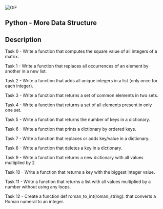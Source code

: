 ![GIF](https://media.giphy.com/media/5WAdRevloGjuw/giphy.gif)

## Python - More Data Structure

## Description
Task 0 - Write a function that computes the square value of all integers of a matrix.

Task 1 - Write a function that replaces all occurrences of an element by another in a new list.

Task 2 - Write a function that adds all unique integers in a list (only once for each integer).

Task 3 - Write a function that returns a set of common elements in two sets.

Task 4 - Write a function that returns a set of all elements present in only one set.

Task 5 - Write a function that returns the number of keys in a dictionary.

Task 6 - Write a function that prints a dictionary by ordered keys.

Task 7 - Write a function that replaces or adds key/value in a dictionary.

Task 8 - Write a function that deletes a key in a dictionary.

Task 9 - Write a function that returns a new dictionary with all values multiplied by 2

Task 10 - Write a function that returns a key with the biggest integer value.

Task 11 - Write a function that returns a list with all values multiplied by a number without using any loops.

Task 12 - Create a function def roman_to_int(roman_string): that converts a Roman numeral to an integer.